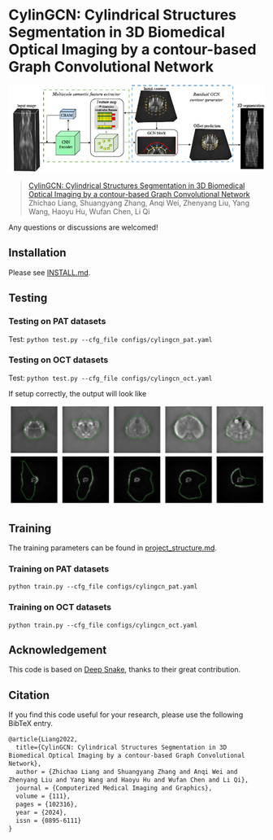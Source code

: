 # CylinGCN: Cylindrical Structures Segmentation in 3D Biomedical Optical Imaging by a contour-based Graph Convolutional Network

![city](assets/cylingcn.png)

> [CylinGCN: Cylindrical Structures Segmentation in 3D Biomedical Optical Imaging by a contour-based Graph Convolutional Network](https://arxiv.org/pdf/)  
>Zhichao Liang, Shuangyang Zhang, Anqi Wei, Zhenyang Liu, Yang Wang, Haoyu Hu, Wufan Chen, Li Qi

Any questions or discussions are welcomed!

## Installation

Please see [INSTALL.md](INSTALL.md).

## Testing

### Testing on PAT datasets
Test:
    ```
     python test.py --cfg_file configs/cylingcn_pat.yaml
    ```

### Testing on OCT datasets

Test:
    ```
    python test.py --cfg_file configs/cylingcn_oct.yaml
    ```
    

If setup correctly, the output will look like

![vis_city](assets/test.png)



## Training

The training parameters can be found in [project_structure.md](project_structure.md).

### Training on PAT datasets

```
python train.py --cfg_file configs/cylingcn_pat.yaml
```

### Training on OCT datasets

```
python train.py --cfg_file configs/cylingcn_oct.yaml
```

## Acknowledgement
This code is based on [Deep Snake](https://github.com/zju3dv/snake), thanks to their great contribution.


## Citation

If you find this code useful for your research, please use the following BibTeX entry.

```
@article{Liang2022,
  title={CylinGCN: Cylindrical Structures Segmentation in 3D Biomedical Optical Imaging by a contour-based Graph Convolutional Network},
  author = {Zhichao Liang and Shuangyang Zhang and Anqi Wei and Zhenyang Liu and Yang Wang and Haoyu Hu and Wufan Chen and Li Qi},
  journal = {Computerized Medical Imaging and Graphics},
  volume = {111},
  pages = {102316},
  year = {2024},
  issn = {0895-6111}  
}
```
